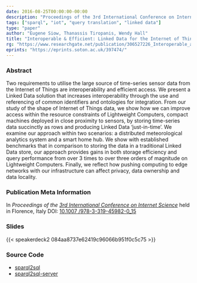 ```yaml
---
date: 2016-08-25T00:00:00-00:00
description: "Proceedings of the 3rd International Conference on Internet Science"
tags: ["sparql", "iot", "query translation", "linked data"]
type: "paper"
author: "Eugene Siow, Thanassis Tiropanis, Wendy Hall"
title: "Interoperable & Efficient: Linked Data for the Internet of Things"
rg: "https://www.researchgate.net/publication/306527226_Interoperable_and_Efficient_Linked_Data_for_the_Internet_of_Things"
eprints: "https://eprints.soton.ac.uk/397474/"
---
```


### Abstract

Two requirements to utilise the large source of time-series sensor data from the Internet of Things are interoperability and efficient access. We present a Linked Data solution that increases interoperability through the use and referencing of common identifiers and ontologies for integration. From our study of the shape of Internet of Things data, we show how we can improve access within the resource constraints of Lightweight Computers, compact machines deployed in close proximity to sensors, by storing time-series data succinctly as rows and producing Linked Data ‘just-in-time’. We examine our approach within two scenarios: a distributed meteorological analytics system and a smart home hub. We show with established benchmarks that in comparison to storing the data in a traditional Linked Data store, our approach provides gains in both storage efficiency and query performance from over 3 times to over three orders of magnitude on Lightweight Computers. Finally, we reflect how pushing computing to edge networks with our infrastructure can affect privacy, data ownership and data locality.

### Publication Meta Information

In _Proceedings of the [3rd International Conference on Internet Science](http://internetscienceconference.eu/insci2016.html)_ held in Florence, Italy
DOI: [10.1007 /978-3-319-45982-0_15](https://doi.org/10.1007/978-3-319-45982-0_15)

### Slides

<div style="width:480px;">
{{< speakerdeck2 084aa8737e62419c96066b951f0c5c75 >}}
</div>

### Source Code

- [sparql2sql](https://github.com/eugenesiow/sparql2sql)
- [sparql2sql-server](https://github.com/eugenesiow/sparql2sql-server)